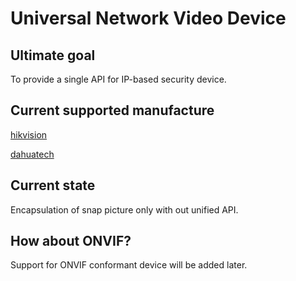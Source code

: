 # Universal Network Video Device

## Ultimate goal

To provide a single API for IP-based security device.

## Current supported manufacture

[hikvision](http://www.hikvision.com/en/)

[dahuatech](http://www.dahuasecurity.com/)

## Current state

Encapsulation of snap picture only with out unified API.

## How about ONVIF?

Support for ONVIF conformant device will be added later.
